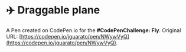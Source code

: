 # ✈️ Draggable plane

A Pen created on CodePen.io for the <strong>#CodePenChallenge: Fly</strong>. Original URL: [https://codepen.io/jguarato/pen/NWywVyQ](https://codepen.io/jguarato/pen/NWywVyQ).

